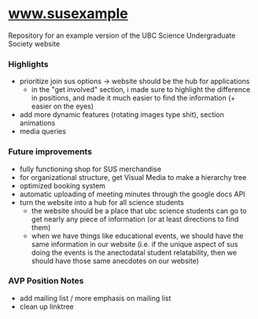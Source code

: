 # www.susexample
Repository for an example version of the UBC Science Undergraduate Society website

### Highlights
- prioritize join sus options -> website should be the hub for applications
  - in the "get involved" section, i made sure to highlight the difference in positions, and made it much easier to find the information (+ easier on the eyes)
- add more dynamic features (rotating images type shit), section animations
- media queries

### Future improvements
- fully functioning shop for SUS merchandise
- for organizational structure, get Visual Media to make a hierarchy tree
- optimized booking system
- automatic uploading of meeting minutes through the google docs API
- turn the website into a hub for all science students
  - the website should be a place that ubc science students can go to get nearly any piece of information (or at least directions to find them)
  - when we have things like educational events, we should have the same information in our website (i.e. if the unique aspect of sus doing the events is the anectodatal student relatability, then we should have those same anecdotes on our website)

### AVP Position Notes
- add mailing list / more emphasis on mailing list
- clean up linktree